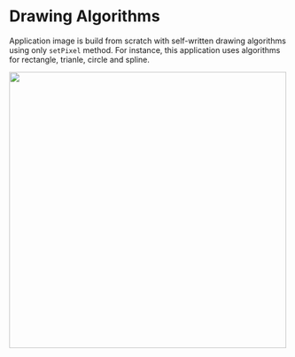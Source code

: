 # Drawing Algorithms

Application image is build from scratch with self-written drawing algorithms using only `setPixel` method.
For instance, this application uses algorithms for rectangle, trianle, circle and spline.

<img src="https://i.imgur.com/UV8D7Gm.png" height=500 />
